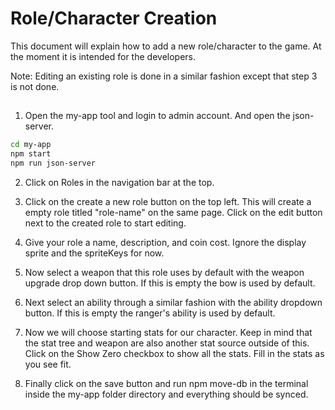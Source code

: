 # Role/Character Creation

This document will explain how to add a new role/character to the game. At the moment it is intended for the developers. 

Note: Editing an existing role is done in a similar fashion except that step 3 is not done.

## 
1. Open the my-app tool and login to admin account. And open the json-server.
```bash
cd my-app
npm start
npm run json-server
```

2. Click on Roles in the navigation bar at the top.

3. Click on the create a new role button on the top left. This will create a empty role titled "role-name" on the same page. Click on the edit button next to the created role to start editing.

4. Give your role a name, description, and coin cost. Ignore the display sprite and the spriteKeys for now. 

5. Now select a weapon that this role uses by default with the weapon upgrade drop down button. If this is empty the bow is used by default.

6. Next select an ability through a similar fashion with the ability dropdown button. If this is empty the ranger's ability is used by default.

7. Now we will choose starting stats for our character. Keep in mind that the stat tree and weapon are also another stat source outside of this. Click on the Show Zero checkbox to show all the stats. Fill in the stats as you see fit.

8. Finally click on the save button and run npm move-db in the terminal inside the my-app folder directory and everything should be synced.



